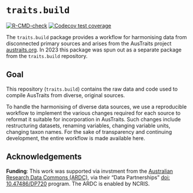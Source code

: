 
# `traits.build`

<!-- badges: start -->
[![R-CMD-check](https://github.com/traitecoevo/traits.build/actions/workflows/R-CMD-check.yml/badge.svg)](https://github.com/traitecoevo/traits.build/actions/workflows/R-CMD-check.yml)
[![Codecov test coverage](https://codecov.io/gh/traitecoevo/traits.build/branch/develop/graph/badge.svg)](https://app.codecov.io/gh/traitecoevo/traits.build?branch=develop)
<!-- badges: end -->

The `traits.build` package provides a workflow for harmonising data from 
disconnected primary sources and arises from the AusTraits project [austraits.org](https://austraits.org). In 2023 this package was spun out as a separate package from the `traits.build` repository.

## Goal

This repository (`traits.build`) contains the raw data and code used to compile AusTraits from diverse, original sources.

To handle the harmonising of diverse data sources, we use a reproducible
workflow to implement the various changes required for each source to
reformat it suitable for incorporation in AusTraits. Such changes
include restructuring datasets, renaming variables, changing variable
units, changing taxon names. For the sake of transparency and continuing
development, the entire workflow is made available here.

## Acknowledgements

**Funding**: This work was supported via invstment from the [Australian
Research Data Commons (ARDC)](https://ardc.edu.au), via their “Data Partnerships”
[doi: 10.47486/DP720](https://doi.org/10.47486/DP720) program. The ARDC
is enabled by NCRIS.

